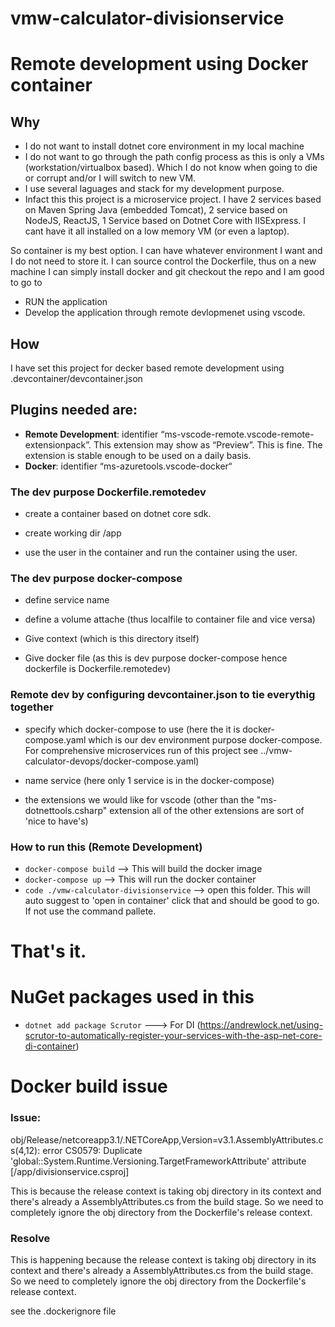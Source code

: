 # vmw-calculator-divisionservice

# Remote development using Docker container

## Why
- I do not want to install dotnet core environment in my local machine
- I do not want to go through the path config process as this is only a VMs (workstation/virtualbox based). Which I do not know when going to die or corrupt and/or I will switch to new VM.
- I use several laguages and stack for my development purpose.
- Infact this this project is a microservice project. I have 2 services based on Maven Spring Java (embedded Tomcat), 2 service based on NodeJS, ReactJS, 1 Service based on Dotnet Core with IISExpress. I cant have it all installed on a low memory VM (or even a laptop). 

So container is my best option. I can have whatever environment I want and I do not need to store it. I can source control the Dockerfile, thus on a new machine I can simply install docker and git checkout the repo and I am good to go to 
- RUN the application
- Develop the application through remote devlopmenet using vscode.

## How

I have set this project for decker based remote development using .devcontainer/devcontainer.json

## Plugins needed are:
- **Remote Development**: identifier “ms-vscode-remote.vscode-remote-extensionpack”. This extension may show as “Preview”. This is fine. The extension is stable enough to be used on a daily basis.
- **Docker**: identifier “ms-azuretools.vscode-docker“



### The dev purpose Dockerfile.remotedev 

- create a container based on dotnet core sdk. 

- create working dir /app

- use the user in the container and run the container using the user.


### The dev purpose docker-compose 

- define service name

- define a volume attache (thus localfile to container file and vice versa)

- Give context (which is this directory itself)

- Give docker file (as this is dev purpose docker-compose hence dockerfile is Dockerfile.remotedev)


### Remote dev by configuring devcontainer.json to tie everythig together

- specify which docker-compose to use (here the it is docker-compose.yaml which is our dev environment purpose docker-compose. For comprehensive microservices run of this project see ../vmw-calculator-devops/docker-compose.yaml)

- name service (here only 1 service is in the docker-compose)

- the extensions we would like for vscode (other than the "ms-dotnettools.csharp" extension all of the other extensions are sort of 'nice to have's)


### How to run this (Remote Development)

- `docker-compose build` --> This will build the docker image
- `docker-compose up` --> This will run the docker container
- `code ./vmw-calculator-divisionservice` --> open this folder. This will auto suggest to 'open in container' click that and should be good to go. If not use the command pallete.

# That's it.


# NuGet packages used in this

- `dotnet add package Scrutor` ---> For DI (https://andrewlock.net/using-scrutor-to-automatically-register-your-services-with-the-asp-net-core-di-container)


# Docker build issue

### Issue: 

obj/Release/netcoreapp3.1/.NETCoreApp,Version=v3.1.AssemblyAttributes.cs(4,12): error CS0579: Duplicate 'global::System.Runtime.Versioning.TargetFrameworkAttribute' attribute [/app/divisionservice.csproj]

This is because the release context is taking obj directory in its context and there's already a AssemblyAttributes.cs from the build stage. So we need to completely ignore the obj directory from the Dockerfile's release context.


### Resolve

This is happening because the release context is taking obj directory in its context and there's already a AssemblyAttributes.cs from the build stage. So we need to completely ignore the obj directory from the Dockerfile's release context.

see the .dockerignore file

